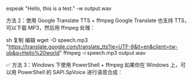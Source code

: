 
espeak "Hello, this is a test." -w output.wav


方法 2：使用 Google Translate TTS + ffmpeg
Google Translate 也支持 TTS，可以下载 MP3，然后用 ffmpeg 处理：

sh
复制
编辑
wget -O speech.mp3 "https://translate.google.com/translate_tts?ie=UTF-8&tl=en&client=tw-ob&q=Hello%20world"
ffmpeg -i speech.mp3 output.wav


✅ 方法 3：Windows 下使用 PowerShell + ffmpeg
如果你在 Windows 上，可以用 PowerShell 的 SAPI.SpVoice 进行语音合成：
